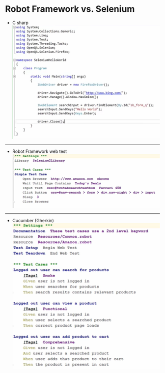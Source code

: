 # Robot Framework vs. Selenium

- C sharp
![Image of c sharp](imgs/3-c.PNG)
---
- Robot Framework web test
![Image for Robor Framework](imgs/4-robot-script.PNG)
---
- Cucumber (Gherkin)
![Image for Cucumber](imgs/5-cucumber.PNG)